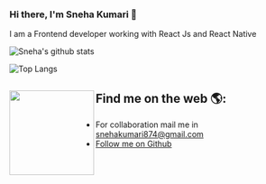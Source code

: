 ### Hi there, I'm Sneha Kumari 👋

I am a Frontend developer working with React Js and React Native

![Sneha's github stats](https://github-readme-stats.vercel.app/api?username=snehaKums&count_private=true&show_icons=true&hide_border=true&text_color=212E46&icon_color=3C5480&title_color=0B3480)

![Top Langs](https://github-readme-stats.vercel.app/api/top-langs/?username=snehaKums&count_private=true&show_icons=true&hide_border=true&text_color=212E46&icon_color=3C5480&title_color=0B3480)

## Find me on the web 🌎:<img align="left" width="150" height="150" src="https://media.giphy.com/media/MF0Gm9Dla7yWoKeXrM/giphy.gif">
  - For collaboration mail me in [snehakumari874@gmail.com](mailto:snehakumari874@gmail.com)
  - [Follow me on Github](https://github.com/snehaKums)
<!--
**sajalbain/sajalbain** is a ✨ _special_ ✨ repository because its `README.md` (this file) appears on your GitHub profile.
<!--
**snehaKums/snehaKums** is a ✨ _special_ ✨ repository because its `README.md` (this file) appears on your GitHub profile.

Here are some ideas to get you started:

- 🔭 I’m currently working on ...
- 🌱 I’m currently learning ...
- 👯 I’m looking to collaborate on ...
- 🤔 I’m looking for help with ...
- 💬 Ask me about ...
- 📫 How to reach me: ...
- 😄 Pronouns: ...
- ⚡ Fun fact: ...
-->
